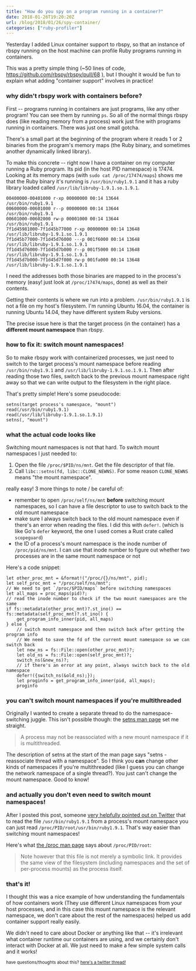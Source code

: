 ```yaml
---
title: "How do you spy on a program running in a container?"
date: 2018-01-26T19:20:20Z
url: /blog/2018/01/26/spy-container/
categories: ["ruby-profiler"]
---
```


Yesterday I added Linux container support to rbspy, so that an instance of
rbspy running on the host machine can profile Ruby programs running in
containers.

This was a pretty simple thing (~50 lines of code,
https://github.com/rbspy/rbspy/pull/68 ), but I thought it would be fun to
explain what adding "container support" involves in practice!

### why didn't rbspy work with containers before?

First -- programs running in containers are just programs, like any other program! You can see them
by running `ps`. So all of the normal things rbspy does (like reading memory from a process) work
just fine with programs running in containers. There was just one small gotcha.

There's a small part at the beginning of the program where it reads 1 or 2 binaries from the
program's memory maps (the Ruby binary, and sometimes another dynamically linked library). 

To make this concrete -- right now I have a container on my computer running a Ruby program. Its pid
(in the host PID namespace) is 17474. Looking at its memory maps (with `sudo cat /proc/17474/maps`)
shows me that the Ruby binary it's running is `/usr/bin/ruby1.9.1` and it has a ruby library loaded
called `/usr/lib/libruby-1.9.1.so.1.9.1`.

```
00400000-00401000 r-xp 00000000 00:14 13644                              /usr/bin/ruby1.9.1
00600000-00601000 r--p 00000000 00:14 13644                              /usr/bin/ruby1.9.1
00601000-00602000 rw-p 00001000 00:14 13644                              /usr/bin/ruby1.9.1
7f1d45981000-7f1d45b77000 r-xp 00000000 00:14 13648                      /usr/lib/libruby-1.9.1.so.1.9.1
7f1d45b77000-7f1d45d76000 ---p 001f6000 00:14 13648                      /usr/lib/libruby-1.9.1.so.1.9.1
7f1d45d76000-7f1d45d7b000 r--p 001f5000 00:14 13648                      /usr/lib/libruby-1.9.1.so.1.9.1
7f1d45d7b000-7f1d45d7f000 rw-p 001fa000 00:14 13648                      /usr/lib/libruby-1.9.1.so.1.9.1
```

I need the addresses both those binaries are mapped to in the process's memory (easy! just look at
`/proc/17474/maps`, done) as well as their contents.

Getting their contents is where we run into a problem. `/usr/bin/ruby1.9.1` is not a file on my
host's filesystem. I'm running Ubuntu 16.04, the container is running Ubuntu 14.04, they have
different system Ruby versions.

The precise issue here is that the target process (in the container) has a **different mount
namespace**  than rbspy.

### how to fix it: switch mount namespaces!

So to make rbspy work with containerized processes, we just need to switch to the target process's
mount namespace before reading `/usr/bin/ruby1.9.1` and `/usr/lib/libruby-1.9.1.so.1.9.1`. Then after
reading those two files, switch back to the previous mount namespace right away so that we can write
output to the filesystem in the right place.

That's pretty simple! Here's some pseudocode:

```
setns(target process's namespace, "mount")
read(/usr/bin/ruby1.9.1)
read(/usr/lib/libruby-1.9.1.so.1.9.1)
setns(, "mount")
```

### what the actual code looks like

Switching mount namespaces is not that hard. To switch mount namespaces I just
needed to:

1. Open the file `/proc/$PID/ns/mnt`. Get the file descriptor of that file.
2. Call `libc::setns(fd, libc::CLONE_NEWNS)`. For some reason `CLONE_NEWNS` means "the mount namespace".

really easy! 3 more things to note / be careful of:

* remember to open `/proc/self/ns/mnt` **before** switching mount namespaces, so I can have a file descriptor to use to switch back to the old mount namespace
* make sure I always switch back to the old mount namespace even if there's an error when reading the files. I did this with `defer!`. (which is like Go's `defer` keyword, the one I used comes a Rust crate called `scopeguard`)
* the ID of a process's mount namespace is the inode number of `/proc/pid/ns/mnt`. I can use that inode number to figure out whether two processes are in the same mount namespace or not

Here's a code snippet:

```
let other_proc_mnt = &format!("/proc/{}/ns/mnt", pid);
let self_proc_mnt = "/proc/self/ns/mnt";
// We need to get `/proc/$PID/maps` before switching namespaces
let all_maps = proc_maps(pid)?;
// read the inode number to check if the two mount namespaces are the same
if fs::metadata(other_proc_mnt)?.st_ino() == fs::metadata(self_proc_mnt)?.st_ino() {
    get_program_info_inner(pid, all_maps)
} else {
    // switch mount namespace and then switch back after getting the program info
    // We need to save the fd of the current mount namespace so we can switch back
    let new_ns = fs::File::open(other_proc_mnt)?;
    let old_ns = fs::File::open(self_proc_mnt)?;
    switch_ns(&new_ns)?;
    // if there's an error at any point, always switch back to the old namespace
    defer!({switch_ns(&old_ns);});
    let proginfo = get_program_info_inner(pid, all_maps);
    proginfo
```

### you can't switch mount namespaces if you're multithreaded

Originally I wanted to create a separate thread to do the namespace-switching
juggle. This isn't possible though: the [setns man page](http://man7.org/linu/man-pages/man2/setns.2.html) set me straight.

> A process may not be reassociated with a new mount namespace if it is multithreaded.

The description of setns at the start of the man page says "setns - reassociate
thread with a namespace". So I think you **can** change other kinds of
namespaces if you're multithreaded (like I guess you can change the network
namespace of a single thread?). You just can't change the mount namespace. Good
to know!

### and actually you don't even need to switch mount namespaces!

After I posted this post, someone [very helpfully pointed out on Twitter](https://twitter.com/PaulColomiets/status/957293110215704576) that to read the file
`/usr/bin/ruby1.9.1` from a process's mount namespace you can just read
`/proc/PID/root/usr/bin/ruby1.9.1`. That's way easier than switching mount namespaces!

Here's what [the /proc man page](http://man7.org/linux/man-pages/man5/proc.5.html) says about
`/proc/PID/root`:

> Note however that this file is not merely a symbolic link.  It provides the same view of the
> filesystem (including namespaces and the set of per-process mounts) as the process itself.  

### that's it!

I thought this was a nice example of how understanding the fundamentals of how
containers work (They use different Linux namespaces from your host processes,
and in this case this mount namespace is the relevant namespace, we don't care
about the rest of the namespaces) helped us add container support really easily.

We didn't need to care about Docker or anything like that -- it's irrelevant
what container runtime our containers are using, and we certainly don't
interact with Docker at all. We just need to make a few simple system calls and
it works!

<small> have questions/thoughts about this? [here's a twitter thread!](https://twitter.com/b0rk/status/957291182924627968)</small>
